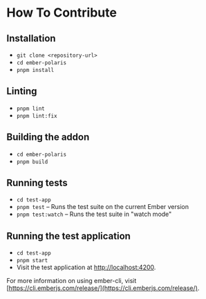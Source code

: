 # How To Contribute

## Installation

- `git clone <repository-url>`
- `cd ember-polaris`
- `pnpm install`

## Linting

- `pnpm lint`
- `pnpm lint:fix`

## Building the addon

- `cd ember-polaris`
- `pnpm build`

## Running tests

- `cd test-app`
- `pnpm test` – Runs the test suite on the current Ember version
- `pnpm test:watch` – Runs the test suite in "watch mode"

## Running the test application

- `cd test-app`
- `pnpm start`
- Visit the test application at [http://localhost:4200](http://localhost:4200).

For more information on using ember-cli, visit [https://cli.emberjs.com/release/](https://cli.emberjs.com/release/).

